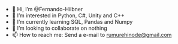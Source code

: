 - 👋 Hi, I’m @Fernando-Hiibner
- 👀 I’m interested in Python, C#, Unity and C++
- 🌱 I’m currently learning SQL, Pandas and Numpy
- 💞️ I’m looking to collaborate on nothing
- 📫 How to reach me: Send a e-mail to rumurehinode@gmail.com

<!---
Fernando-Hiibner/Fernando-Hiibner is a ✨ special ✨ repository because its `README.md` (this file) appears on your GitHub profile.
You can click the Preview link to take a look at your changes.
--->
